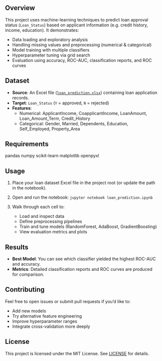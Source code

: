 ## Overview
This project uses machine-learning techniques to predict loan approval status (`Loan_Status`) based on applicant information (e.g. credit history, income, education). It demonstrates:
- Data loading and exploratory analysis
- Handling missing values and preprocessing (numerical & categorical)
- Model training with multiple classifiers
- Hyperparameter tuning via grid search
- Evaluation using accuracy, ROC-AUC, classification reports, and ROC curves

## Dataset
- **Source**: An Excel file ([`loan_prediction.xlsx`](loan_prediction.xlsx)) containing loan application records.
- **Target**: `Loan_Status` (`Y` = approved, `N` = rejected)
- **Features**: 
  - Numerical: ApplicantIncome, CoapplicantIncome, LoanAmount, Loan_Amount_Term, Credit_History
  - Categorical: Gender, Married, Dependents, Education, Self_Employed, Property_Area

## Requirements
pandas
numpy
scikit-learn
matplotlib
openpyxl

## Usage
1. Place your loan dataset Excel file in the project root (or update the path in the notebook).
2. Open and run the notebook:
   ```jupyter notebook loan_prediction.ipynb```
3. Walk through each cell to:

   * Load and inspect data
   * Define preprocessing pipelines
   * Train and tune models (RandomForest, AdaBoost, GradientBoosting)
   * View evaluation metrics and plots

## Results

* **Best Model**: You can see which classifier yielded the highest ROC-AUC and accuracy.
* **Metrics**: Detailed classification reports and ROC curves are produced for comparison.

## Contributing

Feel free to open issues or submit pull requests if you’d like to:

* Add new models
* Try alternative feature engineering
* Improve hyperparameter ranges
* Integrate cross-validation more deeply

## License

This project is licensed under the MIT License. See [LICENSE](LICENSE) for details.
